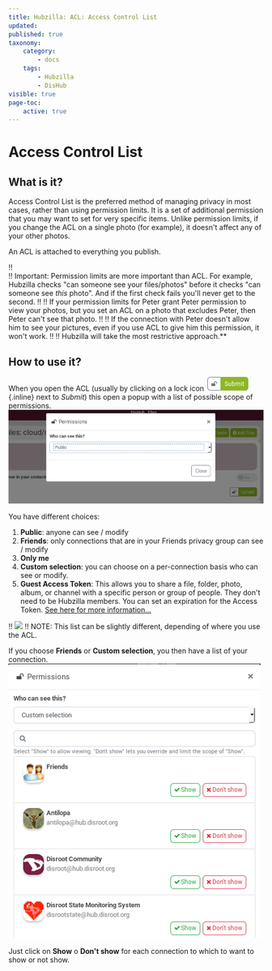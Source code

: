 ```yaml
---
title: Hubzilla: ACL: Access Control List
updated:
published: true
taxonomy:
    category:
        - docs
    tags:
        - Hubzilla
        - DisHub
visible: true
page-toc:
    active: true
---
```


# Access Control List

## What is it?
Access Control List is the preferred method of managing privacy in most cases, rather than using permission limits. It is a set of additional permission that you may want to set for very specific items. Unlike permission limits, if you change the ACL on a single photo (for example), it doesn't affect any of your other photos.

An ACL is attached to everything you publish.

!! <br>
!! Important: Permission limits are more important than ACL. For example, Hubzilla checks "can someone see your files/photos" before it checks "can someone see *this* photo". And if the first check fails you'll never get to the second.
!!
!! If your permission limits for Peter grant Peter permission to view your photos, but you set an ACL on a photo that excludes Peter, then Peter can't see that photo.
!!
!! If the connection with Peter doesn't allow him to see your pictures, even if you use ACL to give him this permission, it won't work.
!!
!! Hubzilla will take the most restrictive approach.**


## How to use it?
When you open the ACL (usually by clicking on a lock icon ![lock_icon](en/lock_icon.png) {.inline} next to *Submit*) this open a popup with a list of possible scope of permissions.
![ACL_popup](en/ACL_popup.png)

You have different choices:
1. **Public**: anyone can see / modify
2. **Friends**: only connections that are in your Friends privacy group can see / modify
3. **Only me**
4. **Custom selection**: you can choose on a per-connection basis who can see or modify.
5. **Guest Access Token**: This allows you to share a file, folder, photo, album, or channel with a specific person or group of people. They don't need to be Hubzilla members. You can set an expiration for the Access Token.
[See here for more information...](../guest_access_tokens)

!! ![](/home/icons/note.png)
!! NOTE: This list can be slightly different, depending of where you use the ACL.

If you choose **Friends** or **Custom selection**, you then have a list of your connection.
![ACL_list](en/ACL_list.png)

Just click on **Show** o **Don't show** for each connection to which to want to show or not show.
